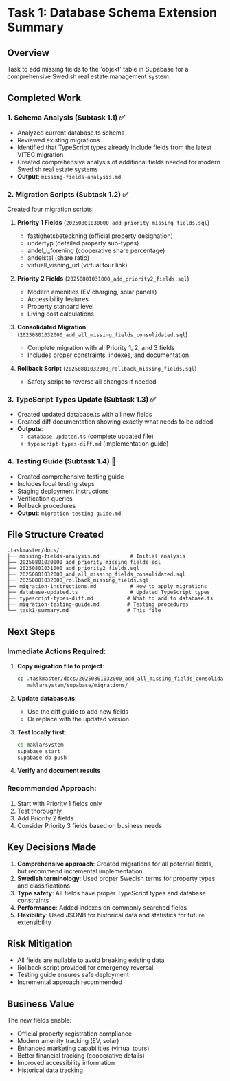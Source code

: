 # Task 1: Database Schema Extension Summary

## Overview
Task to add missing fields to the 'objekt' table in Supabase for a comprehensive Swedish real estate management system.

## Completed Work

### 1. Schema Analysis (Subtask 1.1) ✅
- Analyzed current database.ts schema
- Reviewed existing migrations
- Identified that TypeScript types already include fields from the latest VITEC migration
- Created comprehensive analysis of additional fields needed for modern Swedish real estate systems
- **Output**: `missing-fields-analysis.md`

### 2. Migration Scripts (Subtask 1.2) ✅
Created four migration scripts:
1. **Priority 1 Fields** (`20250801030000_add_priority_missing_fields.sql`)
   - fastighetsbeteckning (official property designation)
   - undertyp (detailed property sub-types)
   - andel_i_forening (cooperative share percentage)
   - andelstal (share ratio)
   - virtuell_visning_url (virtual tour link)

2. **Priority 2 Fields** (`20250801031000_add_priority2_fields.sql`)
   - Modern amenities (EV charging, solar panels)
   - Accessibility features
   - Property standard level
   - Living cost calculations

3. **Consolidated Migration** (`20250801032000_add_all_missing_fields_consolidated.sql`)
   - Complete migration with all Priority 1, 2, and 3 fields
   - Includes proper constraints, indexes, and documentation

4. **Rollback Script** (`20250801032000_rollback_missing_fields.sql`)
   - Safety script to reverse all changes if needed

### 3. TypeScript Types Update (Subtask 1.3) ✅
- Created updated database.ts with all new fields
- Created diff documentation showing exactly what needs to be added
- **Outputs**: 
  - `database-updated.ts` (complete updated file)
  - `typescript-types-diff.md` (implementation guide)

### 4. Testing Guide (Subtask 1.4) 🔄
- Created comprehensive testing guide
- Includes local testing steps
- Staging deployment instructions
- Verification queries
- Rollback procedures
- **Output**: `migration-testing-guide.md`

## File Structure Created
```
.taskmaster/docs/
├── missing-fields-analysis.md          # Initial analysis
├── 20250801030000_add_priority_missing_fields.sql
├── 20250801031000_add_priority2_fields.sql
├── 20250801032000_add_all_missing_fields_consolidated.sql
├── 20250801032000_rollback_missing_fields.sql
├── migration-instructions.md           # How to apply migrations
├── database-updated.ts                 # Updated TypeScript types
├── typescript-types-diff.md           # What to add to database.ts
├── migration-testing-guide.md         # Testing procedures
└── task1-summary.md                   # This file
```

## Next Steps

### Immediate Actions Required:
1. **Copy migration file to project**:
   ```bash
   cp .taskmaster/docs/20250801032000_add_all_missing_fields_consolidated.sql \
      maklarsystem/supabase/migrations/
   ```

2. **Update database.ts**:
   - Use the diff guide to add new fields
   - Or replace with the updated version

3. **Test locally first**:
   ```bash
   cd maklarsystem
   supabase start
   supabase db push
   ```

4. **Verify and document results**

### Recommended Approach:
1. Start with Priority 1 fields only
2. Test thoroughly
3. Add Priority 2 fields
4. Consider Priority 3 fields based on business needs

## Key Decisions Made

1. **Comprehensive approach**: Created migrations for all potential fields, but recommend incremental implementation
2. **Swedish terminology**: Used proper Swedish terms for property types and classifications
3. **Type safety**: All fields have proper TypeScript types and database constraints
4. **Performance**: Added indexes on commonly searched fields
5. **Flexibility**: Used JSONB for historical data and statistics for future extensibility

## Risk Mitigation
- All fields are nullable to avoid breaking existing data
- Rollback script provided for emergency reversal
- Testing guide ensures safe deployment
- Incremental approach recommended

## Business Value
The new fields enable:
- Official property registration compliance
- Modern amenity tracking (EV, solar)
- Enhanced marketing capabilities (virtual tours)
- Better financial tracking (cooperative details)
- Improved accessibility information
- Historical data tracking